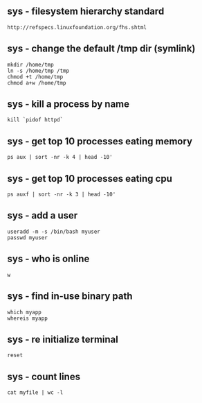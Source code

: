 sys - filesystem hierarchy standard
-----------------------------------

```
http://refspecs.linuxfoundation.org/fhs.shtml
```

sys - change the default /tmp dir (symlink)
-------------------------------------------

```shell
mkdir /home/tmp
ln -s /home/tmp /tmp
chmod +t /home/tmp
chmod a+w /home/tmp
```

sys - kill a process by name
----------------------------

```shell
kill `pidof httpd`
```

sys - get top 10 processes eating memory
-------------------------------------

```shell
ps aux | sort -nr -k 4 | head -10'
```

sys - get top 10 processes eating cpu
-------------------------------------

```shell
ps auxf | sort -nr -k 3 | head -10'
```

sys - add a user
----------------

```shell
useradd -m -s /bin/bash myuser
passwd myuser
```

sys - who is online
-------------------

```shell
w
```

sys - find in-use binary path
-----------------------------

```shell
which myapp
whereis myapp
```

sys - re initialize terminal
----------------------------

```shell
reset
```

sys - count lines
-----------------

```shell
cat myfile | wc -l
```

